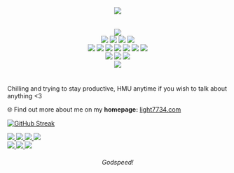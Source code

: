 
<div align="center">
<img align="center" src="https://github.com/Light7734/Homepage/blob/main/static/icons/light-favicon.svg" />

<br/>
<br/>
<br/>

<img src="https://img.shields.io/badge/OPEN SOURCE-white?style=for-the-badge&logo=githubsponsors&logoColor=e21a41" />

<div display="inline">
  <img src="https://img.shields.io/badge/ARTIX-white?style=for-the-badge&logo=artix-linux&logoColor=e21a41" />
  <img src="https://img.shields.io/badge/GENTOO-white?style=for-the-badge&logo=gentoo&logoColor=e21a41" />
  <img src="https://img.shields.io/badge/DWM-white?style=for-the-badge&logo=dwm&logoColor=e21a41" />
  <img src="https://img.shields.io/badge/NEOVIM-white?style=for-the-badge&logo=neovim&logoColor=e21a41" />
</div>


  <div display="inline">
  
  <img src="https://img.shields.io/badge/C%2B%2B-white?style=for-the-badge&logo=c%2B%2B&logoColor=e21a41" />
  <img src="https://img.shields.io/badge/RUST-white?style=for-the-badge&logo=rust&logoColor=e21a41" />
  <img src="https://img.shields.io/badge/TYPESCRIPT-white?style=for-the-badge&logo=typescript&logoColor=e21a41" />
  <img src="https://img.shields.io/badge/LUA-white?style=for-the-badge&logo=lua&logoColor=e21a41" />
  <img src="https://img.shields.io/badge/PYTHON-white?style=for-the-badge&logo=python&logoColor=e21a41" />
  <img src="https://img.shields.io/badge/VULKAN-white?style=for-the-badge&logo=vulkan&logoColor=e21a41" />
  <img src="https://img.shields.io/badge/REACT-white?style=for-the-badge&logo=react&logoColor=e21a41" />
    
</div>

<div display="inline">
  <img src="https://img.shields.io/badge/BLENDER-white?style=for-the-badge&logo=blender&logoColor=e21a41" />
  <img src="https://img.shields.io/badge/ASEPRITE-white?style=for-the-badge&logo=aseprite&logoColor=e21a41" />
  <img src="https://img.shields.io/badge/INKSCAPE-white?style=for-the-badge&logo=inkscape&logoColor=e21a41" />
</div>

<div display="inline">
  <img src="https://img.shields.io/badge/LMMS-white?style=for-the-badge&logo=lmms&logoColor=e21a41" />
</div>
</div>
<h1> </h1>

Chilling and trying to stay productive, HMU anytime if you wish to talk about anything <3


🌐 Find out more about me on my **homepage:** [light7734.com](https://light7734.com)


[![GitHub Streak](https://github-readme-streak-stats.herokuapp.com?user=light7734&theme=dracula&border_radius=4&date_format=%5BY%20%5DM%20j)](https://git.io/streak-stats)

<a href="https://twitter.com/light7734">
  <img src="https://img.shields.io/badge/TWITTER-white?style=for-the-badge&logo=twitter&logoColor=e21a41" />
</a>




<a href="https://trello.com/w/7734light">
  <img src="https://img.shields.io/badge/HOMEPAGE-white?style=for-the-badge&logo=git&logoColor=e21a41" />
</a>

  
<a href="https://www.pinterest.com/Light7734_/_saved/">
  <img src="https://img.shields.io/badge/PINTEREST-white?style=for-the-badge&logo=PINTEREST&logoColor=e21a41" />
</a>

<a href="https://soundcloud.com/user-499649814">
  <img src="https://img.shields.io/badge/SOUNDCLOUD-white?style=for-the-badge&logo=SOUNDCLOUD&logoColor=e21a41" />
</a>

<br/>

<a href="https://www.youtube.com/channel/UCIVFJTiSJsUZYY4XAWQj2jQ">
  <img src="https://img.shields.io/badge/YOUTUBE-white?style=for-the-badge&logo=youtube&logoColor=e21a41" />
</a>


<a href="https://trello.com/w/7734light">
  <img src="https://img.shields.io/badge/TRELLO-white?style=for-the-badge&logo=trello&logoColor=e21a41" />
</a>
<a href="https://discordapp.com/users/928576662352822353">
  <img src="https://img.shields.io/badge/DISCORD-white?style=for-the-badge&logo=DISCORD&logoColor=e21a41" />
</a>




<h6 align="center">
  Godspeed!
</h6>

